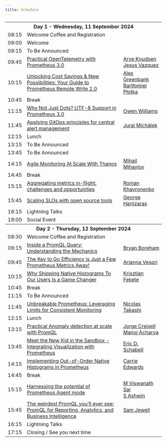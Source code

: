```yaml
---
title: Schedule
---
```


<table class="table schedule-table">
  <tr class="day">
    <th colspan="3">Day 1 - Wednesday, 11 September 2024</th>
  </tr>
  
  <tr class="break">
    <td>08:15</td>
    <td>Welcome Coffee and Registration</td>
    <td></td>
  </tr>
  <tr class="break">
    <td>09:00</td>
    <td>Welcome</td>
    <td></td>
  </tr>
   <tr class="talk">
    <td>09:15</td>
    <td>To Be Announced</td>
    <td></td>
   </tr>
   <tr class="talk">
    <td>09:45</td>
    <td>
      <a href="../talks/practical-opentelemetry-with-prometheus-30">Practical OpenTelemetry with Prometheus 3.0</a>
    </td>
    <td>
      <a href="../speakers/arve-knudsen">Arve Knudsen</a>
      <br>
      <a href="../speakers/jesus-vazquez">Jesus Vazquez</a>
      <br>
    </td>
  </tr>
   <tr class="talk">
    <td>10:15</td>
    <td>
      <a href="../talks/unlocking-cost-savings--new-possibilities-your-guide-to-prometheus-remote-write-20">Unlocking Cost Savings & New Possibilities: Your Guide to Prometheus Remote Write 2.0</a>
    </td>
    <td>
      <a href="../speakers/alex-greenbank">Alex Greenbank</a>
      <br>
      <a href="../speakers/bartłomiej-płotka">Bartłomiej Płotka</a>
      <br>
    </td>
  </tr>
  <tr class="break">
    <td>10:45</td>
    <td>Break</td>
    <td></td>
  </tr>
   <tr class="talk">
    <td>11:15</td>
    <td>
      <a href="../talks/why-not-just-dots-utf8-support-in-prometheus-30">Why Not Just Dots? UTF-8 Support in Prometheus 3.0</a>
    </td>
    <td>
      <a href="../speakers/owen-williams">Owen Williams</a>
      <br>
    </td>
  </tr>
   <tr class="talk">
    <td>11:45</td>
    <td>
      <a href="../talks/applying-gitops-principles-for-central-alert-management">Applying GitOps principles for central alert management</a>
    </td>
    <td>
      <a href="../speakers/juraj-michálek">Juraj Michálek</a>
      <br>
    </td>
  </tr>
  <tr class="break">
    <td>12:15</td>
    <td>Lunch</td>
    <td></td>
  </tr>
   <tr class="talk">
    <td>13:15</td>
    <td>To Be Announced</td>
    <td></td>
   </tr>
   <tr class="talk">
    <td>13:45</td>
    <td>To Be Announced</td>
    <td></td>
   </tr>
   <tr class="talk">
    <td>14:15</td>
    <td>
      <a href="../talks/agile-monitoring-at-scale-with-thanos">Agile Monitoring At Scale With Thanos</a>
    </td>
    <td>
      <a href="../speakers/mihail-mihaylov">Mihail Mihaylov</a>
      <br>
    </td>
  </tr>
  <tr class="break">
    <td>14:45</td>
    <td>Break</td>
    <td></td>
  </tr>
   <tr class="talk">
    <td>15:15</td>
    <td>
      <a href="../talks/aggregating-metrics-inflight-challenges-and-opportunities">Aggregating metrics in-flight: challenges and opportunities</a>
    </td>
    <td>
      <a href="../speakers/roman-khavronenko">Roman Khavronenko</a>
      <br>
    </td>
  </tr>
   <tr class="talk">
    <td>15:45</td>
    <td>
      <a href="../talks/scaling-slos-with-open-source-tools">Scaling SLOs with open source tools</a>
    </td>
    <td>
      <a href="../speakers/george-hantzaras">George Hantzaras</a>
      <br>
    </td>
  </tr>
  <tr class="break">
    <td>16:15</td>
    <td>Lightning Talks</td>
    <td></td>
  </tr>
  <tr class="break">
    <td>18:00</td>
    <td>Social Event</td>
    <td></td>
  </tr>
  <tr class="day">
    <th colspan="3">Day 2 - Thursday, 12 September 2024</th>
  </tr>
  
  <tr class="break">
    <td>08:30</td>
    <td>Welcome Coffee and Registration</td>
    <td></td>
  </tr>
   <tr class="talk">
    <td>09:15</td>
    <td>
      <a href="../talks/inside-a-promql-query-understanding-the-mechanics">Inside a PromQL Query: Understanding the Mechanics</a>
    </td>
    <td>
      <a href="../speakers/bryan-boreham">Bryan Boreham</a>
      <br>
    </td>
  </tr>
   <tr class="talk">
    <td>09:45</td>
    <td>
      <a href="../talks/the-key-to-go-efficiency-is-just-a-few-prometheus-metrics-away">The Key to Go Efficiency is Just a Few Prometheus Metrics Away!</a>
    </td>
    <td>
      <a href="../speakers/arianna-vespri">Arianna Vespri</a>
      <br>
    </td>
  </tr>
   <tr class="talk">
    <td>10:15</td>
    <td>
      <a href="../talks/why-shipping-native-histograms-to-our-users-is-a-game-changer">Why Shipping Native Histograms To Our Users Is a Game Changer</a>
    </td>
    <td>
      <a href="../speakers/krisztian-fekete">Krisztian Fekete</a>
      <br>
    </td>
  </tr>
  <tr class="break">
    <td>10:45</td>
    <td>Break</td>
    <td></td>
  </tr>
   <tr class="talk">
    <td>11:15</td>
    <td>To Be Announced</td>
    <td></td>
   </tr>
   <tr class="talk">
    <td>11:45</td>
    <td>
      <a href="../talks/unbreakable-prometheus-leveraging-limits-for-consistent-monitoring">Unbreakable Prometheus: Leveraging Limits for Consistent Monitoring</a>
    </td>
    <td>
      <a href="../speakers/nicolas-takashi">Nicolas Takashi</a>
      <br>
    </td>
  </tr>
  <tr class="break">
    <td>12:15</td>
    <td>Lunch</td>
    <td></td>
  </tr>
   <tr class="talk">
    <td>13:15</td>
    <td>
      <a href="../talks/practical-anomaly-detection-at-scale-with-promql">Practical Anomaly detection at scale with PromQL</a>
    </td>
    <td>
      <a href="../speakers/jorge-creixell">Jorge Creixell</a>
      <br>
      <a href="../speakers/manoj-acharya">Manoj Acharya</a>
      <br>
    </td>
  </tr>
   <tr class="talk">
    <td>13:45</td>
    <td>
      <a href="../talks/meet-the-new-kid-in-the-sandbox--integrating-visualization-with-prometheus">Meet the New Kid in the Sandbox - Integrating Visualization with Prometheus</a>
    </td>
    <td>
      <a href="../speakers/eric-d-schabell">Eric D. Schabell</a>
      <br>
    </td>
  </tr>
   <tr class="talk">
    <td>14:15</td>
    <td>
      <a href="../talks/implementing-outoforder-native-histograms-in-prometheus">Implementing Out-of-Order Native Histograms in Prometheus</a>
    </td>
    <td>
      <a href="../speakers/carrie-edwards">Carrie Edwards</a>
      <br>
    </td>
  </tr>
  <tr class="break">
    <td>14:45</td>
    <td>Break</td>
    <td></td>
  </tr>
   <tr class="talk">
    <td>15:15</td>
    <td>
      <a href="../talks/harnessing-the-potential-of-prometheus-agent-mode">Harnessing the potential of Prometheus Agent mode</a>
    </td>
    <td>
      <a href="../speakers/m-viswanath-sai">M Viswanath Sai</a>
      <br>
      <a href="../speakers/s-ashwin">S Ashwin</a>
      <br>
    </td>
  </tr>
   <tr class="talk">
    <td>15:45</td>
    <td>
      <a href="../talks/the-weirdest-promql-youll-ever-see-promql-for-reporting-analytics-and-business-intelligence">The weirdest PromQL you’ll ever see: PromQL for Reporting, Analytics, and Business Intelligence</a>
    </td>
    <td>
      <a href="../speakers/sam-jewell">Sam Jewell</a>
      <br>
    </td>
  </tr>
  <tr class="break">
    <td>16:15</td>
    <td>Lightning Talks</td>
    <td></td>
  </tr>
  <tr class="break">
    <td>17:15</td>
    <td>Closing / See you next time</td>
    <td></td>
  </tr>
</table>
